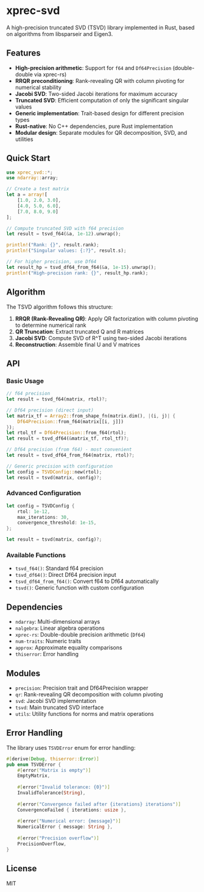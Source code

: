 # xprec-svd

A high-precision truncated SVD (TSVD) library implemented in Rust, based on algorithms from libsparseir and Eigen3.

## Features

- **High-precision arithmetic**: Support for `f64` and `Df64Precision` (double-double via xprec-rs)
- **RRQR preconditioning**: Rank-revealing QR with column pivoting for numerical stability
- **Jacobi SVD**: Two-sided Jacobi iterations for maximum accuracy
- **Truncated SVD**: Efficient computation of only the significant singular values
- **Generic implementation**: Trait-based design for different precision types
- **Rust-native**: No C++ dependencies, pure Rust implementation
- **Modular design**: Separate modules for QR decomposition, SVD, and utilities

## Quick Start

```rust
use xprec_svd::*;
use ndarray::array;

// Create a test matrix
let a = array![
    [1.0, 2.0, 3.0],
    [4.0, 5.0, 6.0],
    [7.0, 8.0, 9.0]
];

// Compute truncated SVD with f64 precision
let result = tsvd_f64(&a, 1e-12).unwrap();

println!("Rank: {}", result.rank);
println!("Singular values: {:?}", result.s);

// For higher precision, use Df64
let result_hp = tsvd_df64_from_f64(&a, 1e-15).unwrap();
println!("High-precision rank: {}", result_hp.rank);
```

## Algorithm

The TSVD algorithm follows this structure:

1. **RRQR (Rank-Revealing QR)**: Apply QR factorization with column pivoting to determine numerical rank
2. **QR Truncation**: Extract truncated Q and R matrices
3. **Jacobi SVD**: Compute SVD of R^T using two-sided Jacobi iterations
4. **Reconstruction**: Assemble final U and V matrices

## API

### Basic Usage

```rust
// f64 precision
let result = tsvd_f64(matrix, rtol)?;

// Df64 precision (direct input)
let matrix_tf = Array2::from_shape_fn(matrix.dim(), |(i, j)| {
    Df64Precision::from_f64(matrix[[i, j]])
});
let rtol_tf = Df64Precision::from_f64(rtol);
let result = tsvd_df64(&matrix_tf, rtol_tf)?;

// Df64 precision (from f64) - most convenient
let result = tsvd_df64_from_f64(matrix, rtol)?;

// Generic precision with configuration
let config = TSVDConfig::new(rtol);
let result = tsvd(matrix, config)?;
```

### Advanced Configuration

```rust
let config = TSVDConfig {
    rtol: 1e-12,
    max_iterations: 30,
    convergence_threshold: 1e-15,
};

let result = tsvd(matrix, config)?;
```

### Available Functions

- `tsvd_f64()`: Standard f64 precision
- `tsvd_df64()`: Direct Df64 precision input
- `tsvd_df64_from_f64()`: Convert f64 to Df64 automatically
- `tsvd()`: Generic function with custom configuration

## Dependencies

- `ndarray`: Multi-dimensional arrays
- `nalgebra`: Linear algebra operations
- `xprec-rs`: Double-double precision arithmetic (`Df64`)
- `num-traits`: Numeric traits
- `approx`: Approximate equality comparisons
- `thiserror`: Error handling

## Modules

- `precision`: Precision trait and Df64Precision wrapper
- `qr`: Rank-revealing QR decomposition with column pivoting
- `svd`: Jacobi SVD implementation
- `tsvd`: Main truncated SVD interface
- `utils`: Utility functions for norms and matrix operations

## Error Handling

The library uses `TSVDError` enum for error handling:

```rust
#[derive(Debug, thiserror::Error)]
pub enum TSVDError {
    #[error("Matrix is empty")]
    EmptyMatrix,
    
    #[error("Invalid tolerance: {0}")]
    InvalidTolerance(String),
    
    #[error("Convergence failed after {iterations} iterations")]
    ConvergenceFailed { iterations: usize },
    
    #[error("Numerical error: {message}")]
    NumericalError { message: String },
    
    #[error("Precision overflow")]
    PrecisionOverflow,
}
```

## License

MIT
